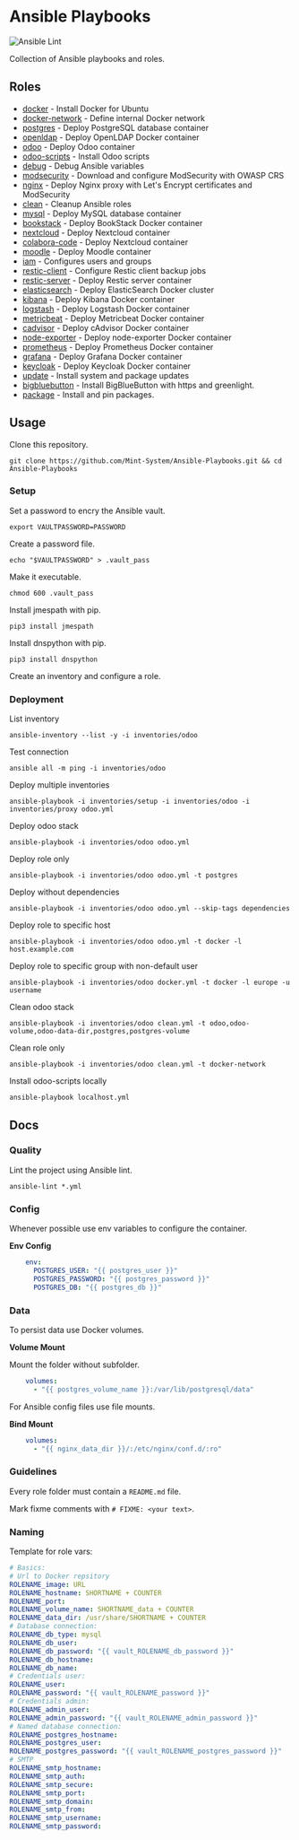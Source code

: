# Ansible Playbooks

![Ansible Lint](https://github.com/Mint-System/Ansible-Playbooks/workflows/Ansible%20Lint/badge.svg)

Collection of Ansible playbooks and roles.

## Roles

* [docker](roles/docker/README.md) - Install Docker for Ubuntu
* [docker-network](roles/docker-network/README.md) - Define internal Docker network
* [postgres](roles/postgres/README.md) - Deploy PostgreSQL database container
* [openldap](roles/openldap/README.md) - Deploy OpenLDAP Docker container
* [odoo](roles/odoo/README.md) - Deploy Odoo container
* [odoo-scripts](roles/odoo-scripts/README.md) - Install Odoo scripts
* [debug](roles/debug/README.md) - Debug Ansible variables
* [modsecurity](roles/modsecurity/README.md) - Download and configure ModSecurity with OWASP CRS
* [nginx](roles/nginx/README.md) - Deploy Nginx proxy with Let's Encrypt certificates and ModSecurity
* [clean](roles/clean/README.md) - Cleanup Ansible roles
* [mysql](roles/mysql/README.md) - Deploy MySQL database container
* [bookstack](roles/bookstack/README.md) - Deploy BookStack Docker container
* [nextcloud](roles/nextcloud/README.md) - Deploy Nextcloud container
* [colabora-code](roles/colabora-code/README.md) - Deploy Nextcloud container
* [moodle](roles/moodle/README.md) - Deploy Moodle container
* [iam](roles/iam/README.md) - Configures users and groups
* [restic-client](roles/restic-client/README.md) - Configure Restic client backup jobs
* [restic-server](roles/restic-server/README.md) - Deploy Restic server container
* [elasticsearch](roles/elasticsearch/README.md) - Deploy ElasticSearch Docker cluster
* [kibana](roles/elasticsearch/README.md) - Deploy Kibana Docker container
* [logstash](roles/logstash/README.md) - Deploy Logstash Docker container
* [metricbeat](roles/metricbeat/README.md) - Deploy Metricbeat Docker container
* [cadvisor](roles/cadvisor/README.md) - Deploy cAdvisor Docker container
* [node-exporter](roles/node-exporter/README.md) - Deploy node-exporter Docker container
* [prometheus](roles/prometheus/README.md) - Deploy Prometheus Docker container
* [grafana](roles/grafana/README.md) - Deploy Grafana Docker container
* [keycloak](roles/keycloak/README.md) - Deploy Keycloak Docker container
* [update](roles/update/README.md) - Install system and package updates
* [bigbluebutton](roles/bigbluebutton/README.md) - Install BigBlueButton with https and greenlight.
* [package](roles/package/README.md) - Install and pin packages.

## Usage

Clone this repository.

`git clone https://github.com/Mint-System/Ansible-Playbooks.git && cd Ansible-Playbooks`

### Setup

Set a password to encry the Ansible vault.

`export VAULTPASSWORD=PASSWORD`

Create a password file.

`echo "$VAULTPASSWORD" > .vault_pass`

Make it executable.

`chmod 600 .vault_pass`

Install jmespath with pip.

`pip3 install jmespath`

Install dnspython with pip.

`pip3 install dnspython`

Create an inventory and configure a role.

### Deployment

List inventory

`ansible-inventory --list -y -i inventories/odoo`

Test connection

`ansible all -m ping -i inventories/odoo`

Deploy multiple inventories

`ansible-playbook -i inventories/setup -i inventories/odoo -i inventories/proxy odoo.yml`

Deploy odoo stack

`ansible-playbook -i inventories/odoo odoo.yml`

Deploy role only

`ansible-playbook -i inventories/odoo odoo.yml -t postgres`

Deploy without dependencies

`ansible-playbook -i inventories/odoo odoo.yml --skip-tags dependencies`

Deploy role to specific host

`ansible-playbook -i inventories/odoo odoo.yml -t docker -l host.example.com`

Deploy role to specific group with non-default user

`ansible-playbook -i inventories/odoo docker.yml -t docker -l europe -u username`

Clean odoo stack

`ansible-playbook -i inventories/odoo clean.yml -t odoo,odoo-volume,odoo-data-dir,postgres,postgres-volume`

Clean role only

`ansible-playbook -i inventories/odoo clean.yml -t docker-network`

Install odoo-scripts locally

`ansible-playbook localhost.yml`

## Docs

### Quality

Lint the project using Ansible lint.

`ansible-lint *.yml`

### Config

Whenever possible use env variables to configure the container.

**Env Config**

```yml
    env:
      POSTGRES_USER: "{{ postgres_user }}"
      POSTGRES_PASSWORD: "{{ postgres_password }}"
      POSTGRES_DB: "{{ postgres_db }}"
```

### Data

To persist data use Docker volumes.

**Volume Mount**

Mount the folder without subfolder.

```yml
    volumes:
      - "{{ postgres_volume_name }}:/var/lib/postgresql/data"
```

For Ansible config files use file mounts.

**Bind Mount**

```yml
    volumes:
      - "{{ nginx_data_dir }}/:/etc/nginx/conf.d/:ro"
```

### Guidelines

Every role folder must contain a `README.md` file.

Mark fixme comments with `# FIXME: <your text>`.

### Naming

Template for role vars:

```yml
# Basics:
# Url to Docker repsitory
ROLENAME_image: URL
ROLENAME_hostname: SHORTNAME + COUNTER
ROLENAME_port:
ROLENAME_volume_name: SHORTNAME_data + COUNTER
ROLENAME_data_dir: /usr/share/SHORTNAME + COUNTER
# Database connection:
ROLENAME_db_type: mysql
ROLENAME_db_user:
ROLENAME_db_password: "{{ vault_ROLENAME_db_password }}"
ROLENAME_db_hostname:
ROLENAME_db_name:
# Credentials user:
ROLENAME_user:
ROLENAME_password: "{{ vault_ROLENAME_password }}"
# Credentials admin:
ROLENAME_admin_user:
ROLENAME_admin_password: "{{ vault_ROLENAME_admin_password }}"
# Named database connection:
ROLENAME_postgres_hostname:
ROLENAME_postgres_user:
ROLENAME_postgres_password: "{{ vault_ROLENAME_postgres_password }}"
# SMTP
ROLENAME_smtp_hostname:
ROLENAME_smtp_auth:
ROLENAME_smtp_secure:
ROLENAME_smtp_port:
ROLENAME_smtp_domain:
ROLENAME_smtp_from:
ROLENAME_smtp_username:
ROLENAME_smtp_password:
```
